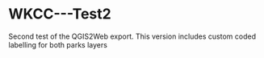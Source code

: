 # WKCC---Test2
Second test of the QGIS2Web export. This version includes custom coded labelling for both parks layers
